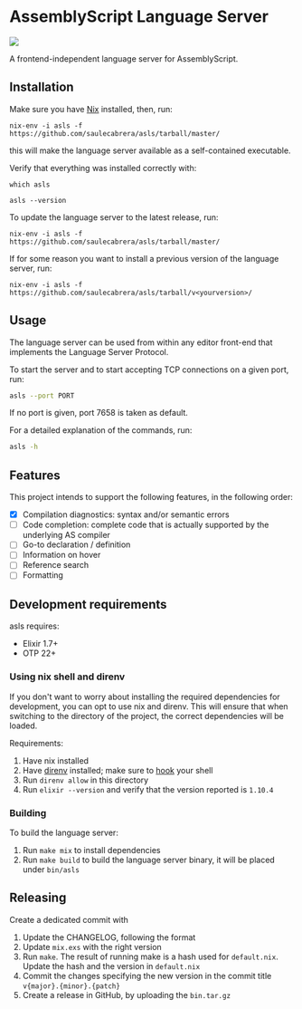 # AssemblyScript Language Server
![](https://github.com/saulecabrera/asls/workflows/CI/badge.svg)

A frontend-independent language server for AssemblyScript.

## Installation

Make sure you have [Nix](https://nixos.wiki/wiki/Nix_Installation_Guide) installed, then, run:

```
nix-env -i asls -f https://github.com/saulecabrera/asls/tarball/master/
```

this will make the language server available as a self-contained executable.

Verify that everything was installed correctly with:

```
which asls

asls --version
```

To update the language server to the latest release, run:

```
nix-env -i asls -f https://github.com/saulecabrera/asls/tarball/master/
```

If for some reason you want to install a previous version of the language server, run:

```
nix-env -i asls -f https://github.com/saulecabrera/asls/tarball/v<yourversion>/
```


## Usage

The language server can be used from within any editor front-end that implements
the Language Server Protocol.

To start the server and to start accepting TCP connections on a given port, run:

```sh
asls --port PORT
```

If no port is given, port 7658 is taken as default.

For a detailed explanation of the commands, run:

```sh
asls -h
```

## Features

This project intends to support the following features, in the following order:

- [x] Compilation diagnostics: syntax and/or semantic errors
- [ ] Code completion: complete code that is actually supported by the underlying AS compiler
- [ ] Go-to declaration / definition
- [ ] Information on hover
- [ ] Reference search
- [ ] Formatting

## Development requirements

asls requires:

- Elixir 1.7+
- OTP 22+


### Using nix shell and direnv

If you don't want to worry about installing the required dependencies for
development, you can opt to use nix and direnv. This will ensure that when
switching to the directory of the project, the correct dependencies will be
loaded.

Requirements:

1. Have nix installed
2. Have [direnv](https://direnv.net/) installed; make sure to [hook](https://direnv.net/docs/hook.html) your shell
3. Run `direnv allow` in this directory
4. Run `elixir --version` and verify that the version reported is `1.10.4`

### Building

To build the language server:


1. Run `make mix` to install dependencies
2. Run `make build` to build the language server binary, it will be placed under
   `bin/asls`


## Releasing

Create a dedicated commit with

1. Update the CHANGELOG, following the format
2. Update `mix.exs` with the right version
3. Run `make`. The result of running make is a hash used for `default.nix`. Update the hash and the version in `default.nix`
3. Commit the changes specifying the new version in the commit title `v{major}.{minor}.{patch}`
4. Create a release in GitHub, by uploading the `bin.tar.gz`

